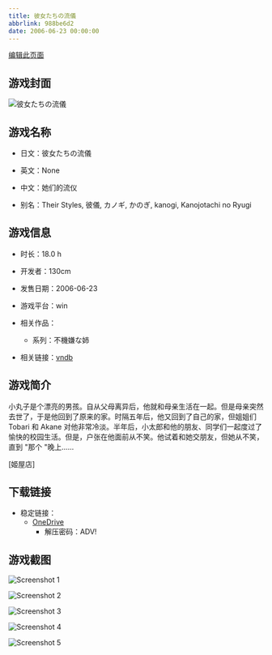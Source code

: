```yaml
---
title: 彼女たちの流儀
abbrlink: 988be6d2
date: 2006-06-23 00:00:00
---
```

[编辑此页面](https://github.com/ACG-3/ADV3-source/blob/main/source/_posts/games/%E5%BD%BC%E5%A5%B3%E3%81%9F%E3%81%A1%E3%81%AE%E6%B5%81%E5%84%80.md)

## 游戏封面

![彼女たちの流儀](https://pan.timero.xyz/d/onedrive/img_lib_001/%E5%BD%BC%E5%A5%B3%E3%81%9F%E3%81%A1%E3%81%AE%E6%B5%81%E5%84%80_cover.avif)


## 游戏名称

- 日文：彼女たちの流儀
- 英文：None
- 中文：她们的流仪

- 别名：Their Styles, 彼儀, カノギ, かのぎ, kanogi, Kanojotachi no Ryugi


## 游戏信息

- 时长：18.0 h
- 开发者：130cm
- 发售日期：2006-06-23
- 游戏平台：win
- 相关作品：
   - 系列：不機嫌な姉

- 相关链接：[vndb](https://vndb.org/v584)


## 游戏简介

小丸子是个漂亮的男孩。自从父母离异后，他就和母亲生活在一起。但是母亲突然去世了，于是他回到了原来的家。时隔五年后，他又回到了自己的家，但姐姐们 Tobari 和 Akane 对他非常冷淡。半年后，小太郎和他的朋友、同学们一起度过了愉快的校园生活。但是，户张在他面前从不笑。他试着和她交朋友，但她从不笑，直到 "那个 "晚上......

[姬屋店]


## 下载链接

- 稳定链接：
    - [OneDrive](https://pan.timero.xyz/onedrive/adv_lib_001/%E5%BD%BC%E5%A5%B3%E3%81%9F%E3%81%A1%E3%81%AE%E6%B5%81%E5%84%80)
        - 解压密码：ADV!



## 游戏截图


![Screenshot 1](https://pan.timero.xyz/d/onedrive/img_lib_001/%E5%BD%BC%E5%A5%B3%E3%81%9F%E3%81%A1%E3%81%AE%E6%B5%81%E5%84%80_Screenshot_1.avif)

![Screenshot 2](https://pan.timero.xyz/d/onedrive/img_lib_001/%E5%BD%BC%E5%A5%B3%E3%81%9F%E3%81%A1%E3%81%AE%E6%B5%81%E5%84%80_Screenshot_2.avif)

![Screenshot 3](https://pan.timero.xyz/d/onedrive/img_lib_001/%E5%BD%BC%E5%A5%B3%E3%81%9F%E3%81%A1%E3%81%AE%E6%B5%81%E5%84%80_Screenshot_3.avif)

![Screenshot 4](https://pan.timero.xyz/d/onedrive/img_lib_001/%E5%BD%BC%E5%A5%B3%E3%81%9F%E3%81%A1%E3%81%AE%E6%B5%81%E5%84%80_Screenshot_4.avif)

![Screenshot 5](https://pan.timero.xyz/d/onedrive/img_lib_001/%E5%BD%BC%E5%A5%B3%E3%81%9F%E3%81%A1%E3%81%AE%E6%B5%81%E5%84%80_Screenshot_5.avif)

